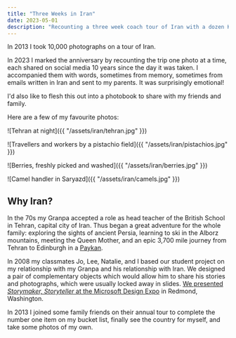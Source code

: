 ```yaml
---
title: "Three Weeks in Iran"
date: 2023-05-01
description: "Recounting a three week coach tour of Iran with a dozen Kiwi pensioners"
---
```


In 2013 I took 10,000 photographs on a tour of Iran.

In 2023 I marked the anniversary by recounting the trip one photo at a time, each shared on social media 10 years since the day it was taken. I accompanied them with words, sometimes from memory, sometimes from emails written in Iran and sent to my parents. It was surprisingly emotional!

I'd also like to flesh this out into a photobook to share with my friends and family.

Here are a few of my favourite photos:

![Tehran at night]({{ "/assets/iran/tehran.jpg" }})

![Travellers and workers by a pistachio field]({{ "/assets/iran/pistachios.jpg" }})

![Berries, freshly picked and washed]({{ "/assets/iran/berries.jpg" }})

![Camel handler in Saryazd]({{ "/assets/iran/camels.jpg" }})

## Why Iran?

In the 70s my Granpa accepted a role as head teacher of the British School in Tehran, capital city of Iran. Thus began a great adventure for the whole family: exploring the sights of ancient Persia, learning to ski in the Alborz mountains, meeting the Queen Mother, and an epic 3,700 mile journey from Tehran to Edinburgh in a [Paykan](https://en.wikipedia.org/wiki/Paykan).

In 2008 my classmates Jo, Lee, Natalie, and I based our student project  on my relationship with my Granpa and his relationship with Iran. We designed a pair of complementary objects which would allow him to share his stories and photographs, which were usually locked away in slides. [We presented _Storymaker, Storyteller_ at the Microsoft Design Expo](https://www.youtube.com/watch?v=ykZpcLoDF8w) in Redmond, Washington.

In 2013 I joined some family friends on their annual tour to complete the number one item on my bucket list, finally see the country for myself, and take some photos of my own.